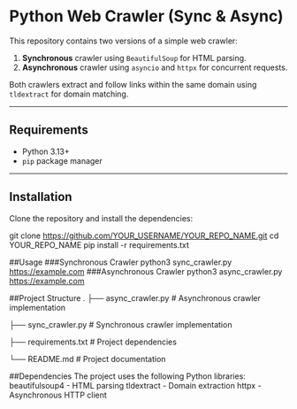 # Python Web Crawler (Sync & Async)

This repository contains two versions of a simple web crawler:
1. **Synchronous** crawler using `BeautifulSoup` for HTML parsing.
2. **Asynchronous** crawler using `asyncio` and `httpx` for concurrent requests.

Both crawlers extract and follow links within the same domain using `tldextract` for domain matching.

---

## Requirements
- Python 3.13+
- `pip` package manager

---

## Installation
Clone the repository and install the dependencies:

git clone https://github.com/YOUR_USERNAME/YOUR_REPO_NAME.git
cd YOUR_REPO_NAME
pip install -r requirements.txt



##Usage
###Synchronous Crawler
python3 sync_crawler.py https://example.com
###Asynchronous Crawler
python3 async_crawler.py https://example.com

##Project Structure
.
├── async_crawler.py      # Asynchronous crawler implementation

├── sync_crawler.py       # Synchronous crawler implementation

├── requirements.txt      # Project dependencies

└── README.md             # Project documentation

##Dependencies
The project uses the following Python libraries:
beautifulsoup4 - HTML parsing
tldextract - Domain extraction
httpx - Asynchronous HTTP client
